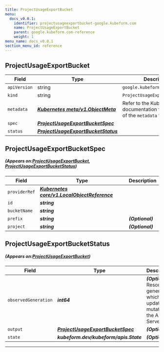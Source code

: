 ```yaml
---
title: ProjectUsageExportBucket
menu:
  docs_v0.0.1:
    identifier: projectusageexportbucket-google.kubeform.com
    name: ProjectUsageExportBucket
    parent: google.kubeform.com-reference
    weight: 1
menu_name: docs_v0.0.1
section_menu_id: reference
---
```


## ProjectUsageExportBucket
| Field | Type | Description |
| ------ | ----- | ----------- |
| `apiVersion` | string | `google.kubeform.com/v1alpha1` |
|    `kind` | string | `ProjectUsageExportBucket` |
| `metadata` | ***[Kubernetes meta/v1.ObjectMeta](https://kubernetes.io/docs/reference/generated/kubernetes-api/v1.13/#objectmeta-v1-meta)***|Refer to the Kubernetes API documentation for the fields of the `metadata` field.|
| `spec` | ***[ProjectUsageExportBucketSpec](#ProjectUsageExportBucketSpec)***||
| `status` | ***[ProjectUsageExportBucketStatus](#ProjectUsageExportBucketStatus)***||
## ProjectUsageExportBucketSpec
##### (Appears on:[ProjectUsageExportBucket](#ProjectUsageExportBucket), [ProjectUsageExportBucketStatus](#ProjectUsageExportBucketStatus))
| Field | Type | Description |
| ------ | ----- | ----------- |
| `providerRef` | ***[Kubernetes core/v1.LocalObjectReference](https://kubernetes.io/docs/reference/generated/kubernetes-api/v1.13/#localobjectreference-v1-core)***||
| `id` | ***string***||
| `bucketName` | ***string***||
| `prefix` | ***string***| ***(Optional)*** |
| `project` | ***string***| ***(Optional)*** |
## ProjectUsageExportBucketStatus
##### (Appears on:[ProjectUsageExportBucket](#ProjectUsageExportBucket))
| Field | Type | Description |
| ------ | ----- | ----------- |
| `observedGeneration` | ***int64***| ***(Optional)*** Resource generation, which is updated on mutation by the API Server.|
| `output` | ***[ProjectUsageExportBucketSpec](#ProjectUsageExportBucketSpec)***| ***(Optional)*** |
| `state` | ***kubeform.dev/kubeform/apis.State***| ***(Optional)*** |
---
